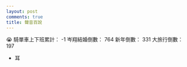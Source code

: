 ```yaml
---
layout: post
comments: true
title: 聲音百說
---
```


:sob:
騎單車上下班累計： -1
岑翔結婚倒數： 764
新年倒數： 331
大旅行倒數： 197

- 耳

